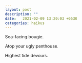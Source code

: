 ```yaml
---
layout: post
description: ""
date:   2021-02-09 13:20:03 +0530
categories: haikus
---
```

Sea-facing bougie.

Atop your ugly penthouse.

Highest tide devours.
